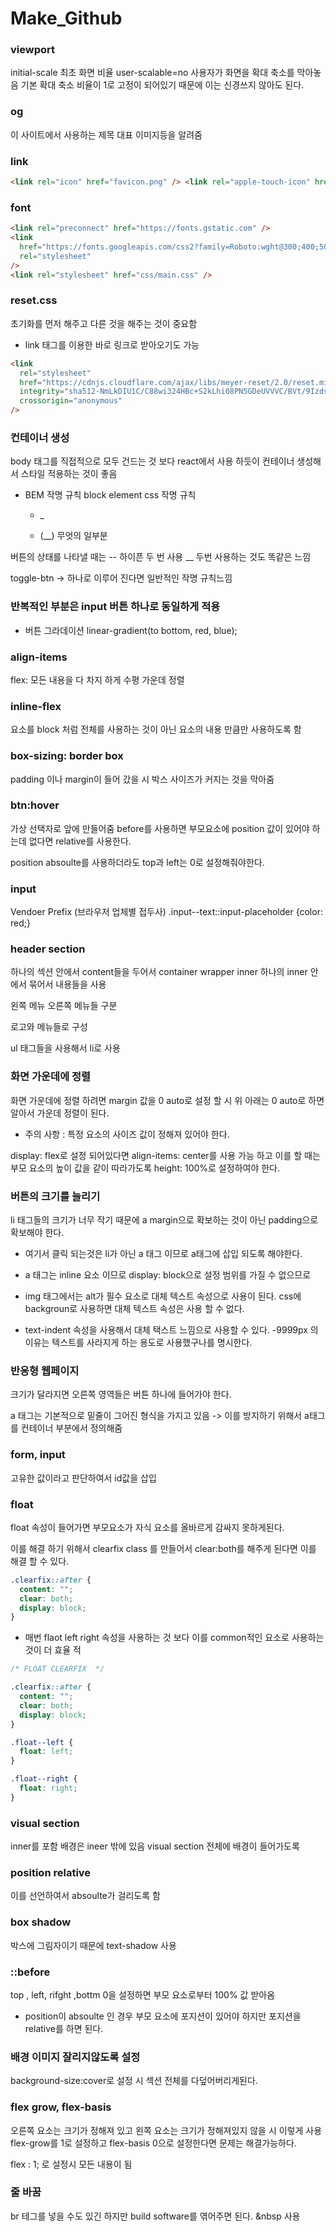 # Make_Github

### viewport

initial-scale 최초 화면 비율
user-scalable=no 사용자가 화면을 확대 축소를 막아놓음
기본 확대 축소 비율이 1로 고정이 되어있기 때문에 이는 신경쓰지 않아도 된다.

### og

이 사이트에서 사용하는 제목 대표 이미지등을 알려줌

### link

```html
<link rel="icon" href="favicon.png" /> <link rel="apple-touch-icon" href="" />
```

### font

```html
<link rel="preconnect" href="https://fonts.gstatic.com" />
<link
  href="https://fonts.googleapis.com/css2?family=Roboto:wght@300;400;500&display=swap"
  rel="stylesheet"
/>
<link rel="stylesheet" href="css/main.css" />
```

### reset.css

초기화를 먼저 해주고 다른 것을 해주는 것이 중요함

- link 태그를 이용한 바로 링크로 받아오기도 가능

```html
<link
  rel="stylesheet"
  href="https://cdnjs.cloudflare.com/ajax/libs/meyer-reset/2.0/reset.min.css"
  integrity="sha512-NmLkDIU1C/C88wi324HBc+S2kLhi08PN5GDeUVVVC/BVt/9Izdsc9SVeVfA1UZbY3sHUlDSyRXhCzHfr6hmPPw=="
  crossorigin="anonymous"
/>
```

### 컨테이너 생성

body 태그를 직접적으로 모두 건드는 것 보다 react에서 사용 하듯이 컨테이너 생성해서 스타일 적용하는 것이 좋음

- BEM 작명 규칙
  block element css 작명 규칙

  - \_

  - (\_\_) 무엇의 일부분

버튼의 상태를 나타낼 때는 -- 하이픈 두 번 사용
\_\_ 두번 사용하는 것도 똑같은 느낌

toggle-btn -> 하나로 이루어 진다면 일반적인 작명 규칙느낌

### 반복적인 부분은 input 버튼 하나로 동일하게 적용

- 버튼 그라데이션
  linear-gradient(to bottom, red, blue);

### align-items

flex: 모든 내용을 다 차지 하게
수평 가운데 정렬

### inline-flex

요소를 block 처럼 전체를 사용하는 것이 아닌 요소의 내용 만큼만 사용하도록 함

### box-sizing: border box

padding 이나 margin이 들어 갔을 시 박스 사이즈가 커지는 것을 막아줌

### btn:hover

가상 선택자로 앞에 만들어줌
before를 사용하면 부모요소에 position 값이 있어야 하는데 없다면 relative를 사용한다.

position absoulte를 사용하더라도 top과 left는 0로 설정해줘야한다.

### input

Vendoer Prefix (브라우저 업체별 접두사)
.input--text::input-placeholder {color: red;}

### header section

하나의 섹션 안에서 content들을 두어서 container wrapper inner
하나의 inner 안에서 묶어서 내용들을 사용

왼쪽 메뉴 오른쪽 메뉴들 구분

로고와 메뉴들로 구성

ul 태그들을 사용해서 li로 사용

### 화면 가운데에 정렬

화면 가운데에 정렬 하려면 margin 값을 0 auto로 설정 할 시 위 아래는 0 auto로 하면
알아서 가운데 정렬이 된다.

- 주의 사항 : 특정 요소의 사이즈 값이 정해져 있어야 한다.

display: flex로 설정 되어있다면 align-items: center를 사용 가능 하고
이를 할 때는 부모 요소의 높이 값을 같이 따라가도록 height: 100%로 설정하여야 한다.

### 버튼의 크기를 늘리기

li 태그들의 크기가 너무 작기 때문에 a
margin으로 확보하는 것이 아닌 padding으로 확보해야 한다.

- 여기서 클릭 되는것은 li가 아닌 a 태그 이므로 a태그에 삽입 되도록 해야한다.

* a 태그는 inline 요소 이므로 display: block으로 설정
  범위를 가질 수 없으므로

* img 태그에서는 alt가 필수 요소로 대체 텍스트 속성으로 사용이 된다.
  css에 backgroun로 사용하면 대체 텍스트 속성은 사용 할 수 없다.

* text-indent 속성을 사용해서 대체 택스트 느낌으로 사용할 수 있다.
  -9999px 의 이유는 텍스트를 사라지게 하는 용도로 사용했구나를 명시한다.

### 반응형 웹페이지

크기가 달라지면 오른쪽 영역들은 버튼 하나에 들어가야 한다.

a 태그는 기본적으로 밑줄이 그어진 형식을 가지고 있음
-> 이를 방지하기 위해서 a태그를 컨테이너 부분에서 정의해줌

### form, input

고유한 값이라고 판단하여서 id값을 삽입

### float

float 속성이 들어가면 부모요소가 자식 요소를 올바르게 감싸지 못하게된다.

이를 해결 하기 위해서 clearfix class 를 만들어서 clear:both를 해주게 된다면
이를 해결 할 수 있다.

```css
.clearfix::after {
  content: "";
  clear: both;
  display: block;
}
```

- 매번 flaot left right 속성을 사용하는 것 보다 이를 common적인 요소로 사용하는 것이 더 효율 적

```css
/* FLOAT CLEARFIX  */

.clearfix::after {
  content: "";
  clear: both;
  display: block;
}

.float--left {
  float: left;
}

.float--right {
  float: right;
}
```

### visual section

inner를 포함
배경은 ineer 밖에 있음
visual section 전체에 배경이 들어가도록

### position relative

이를 선언하여서 absoulte가 걸리도록 함

### box shadow

박스에 그림자이기 때문에 text-shadow 사용

### ::before

top , left, rifght ,bottm 0을 설정하면 부모 요소로부터 100% 값 받아옴

- position이 absoulte 인 경우 부모 요소에 포지션이 있어야 하지만 포지션을 relative를 하면 된다.

### 배경 이미지 잘리지않도록 설정

background-size:cover로 설정 시 섹션 전체를 다덮어버리게된다.

### flex grow, flex-basis

오른쪽 요소는 크기가 정해져 있고 왼쪽 요소는 크기가 정해져있지 않을 시 이렇게 사용
flex-grow를 1로 설정하고 flex-basis 0으로 설정한다면 문제는 해결가능하다.

flex : 1; 로 설정시 모든 내용이 됨

### 줄 바꿈

br 테그를 넣을 수도 있긴 하지만
build software를 엮어주면 된다.
&nbsp 사용
